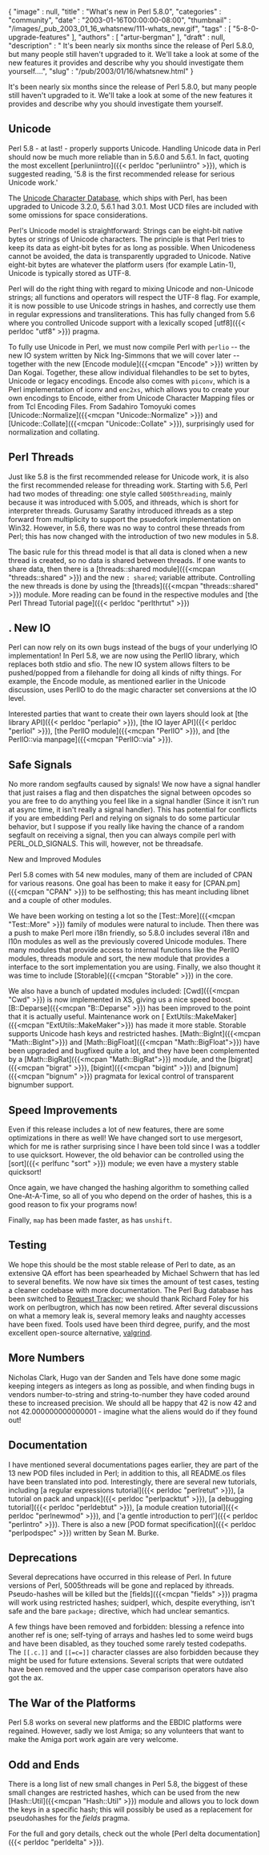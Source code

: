 {
   "image" : null,
   "title" : "What's new in Perl 5.8.0",
   "categories" : "community",
   "date" : "2003-01-16T00:00:00-08:00",
   "thumbnail" : "/images/_pub_2003_01_16_whatsnew/111-whats_new.gif",
   "tags" : [
      "5-8-0-upgrade-features"
   ],
   "authors" : [
      "artur-bergman"
   ],
   "draft" : null,
   "description" : " It's been nearly six months since the release of Perl 5.8.0, but many people still haven't upgraded to it. We'll take a look at some of the new features it provides and describe why you should investigate them yourself....",
   "slug" : "/pub/2003/01/16/whatsnew.html"
}



It's been nearly six months since the release of Perl 5.8.0, but many people still haven't upgraded to it. We'll take a look at some of the new features it provides and describe why you should investigate them yourself.

<span id="unicode">Unicode</span>
---------------------------------

Perl 5.8 - at last! - properly supports Unicode. Handling Unicode data in Perl should now be much more reliable than in 5.6.0 and 5.6.1. In fact, quoting the most excellent [perluniintro]({{< perldoc "perluniintro" >}}), which is suggested reading, '5.8 is the first recommended release for serious Unicode work.'

The [Unicode Character Database](http://www.unicode.org/ucd/), which ships with Perl, has been upgraded to Unicode 3.2.0, 5.6.1 had 3.0.1. Most UCD files are included with some omissions for space considerations.

Perl's Unicode model is straightforward: Strings can be eight-bit native bytes or strings of Unicode characters. The principle is that Perl tries to keep its data as eight-bit bytes for as long as possible. When Unicodeness cannot be avoided, the data is transparently upgraded to Unicode. Native eight-bit bytes are whatever the platform users (for example Latin-1), Unicode is typically stored as UTF-8.

Perl will do the right thing with regard to mixing Unicode and non-Unicode strings; all functions and operators will respect the UTF-8 flag. For example, it is now possible to use Unicode strings in hashes, and correctly use them in regular expressions and transliterations. This has fully changed from 5.6 where you controlled Unicode support with a lexically scoped [utf8]({{< perldoc "utf8" >}}) pragma.

To fully use Unicode in Perl, we must now compile Perl with `perlio` -- the new IO system written by Nick Ing-Simmons that we will cover later -- together with the new [Encode module]({{<mcpan "Encode" >}}) written by Dan Kogai. Together, these allow individual filehandles to be set to bytes, Unicode or legacy encodings. Encode also comes with `piconv`, which is a Perl implementation of iconv and `enc2xs`, which allows you to create your own encodings to Encode, either from Unicode Character Mapping files or from Tcl Encoding Files. From Sadahiro Tomoyuki comes [Unicode::Normalize]({{<mcpan "Unicode::Normalize" >}}) and [Unicode::Collate]({{<mcpan "Unicode::Collate" >}}), surprisingly used for normalization and collating.

Perl Threads
------------

Just like 5.8 is the first recommended release for Unicode work, it is also the first recommended release for threading work. Starting with 5.6, Perl had two modes of threading: one style called `5005threading`, mainly because it was introduced with 5.005, and ithreads, which is short for interpreter threads. Gurusamy Sarathy introduced ithreads as a step forward from multiplicity to support the psuedofork implementation on Win32. However, in 5.6, there was no way to control these threads from Perl; this has now changed with the introduction of two new modules in 5.8.

The basic rule for this thread model is that all data is cloned when a new thread is created, so no data is shared between threads. If one wants to share data, then there is a [threads::shared module]({{<mcpan "threads::shared" >}}) and the new `: shared`; variable attribute. Controlling the new threads is done by using the [threads]({{<mcpan "threads::shared" >}}) module. More reading can be found in the respective modules and [the Perl Thread Tutorial page]({{< perldoc "perlthrtut" >}})

.
New IO
------

Perl can now rely on its own bugs instead of the bugs of your underlying IO implementation! In Perl 5.8, we are now using the PerlIO library, which replaces both stdio and sfio. The new IO system allows filters to be pushed/popped from a filehandle for doing all kinds of nifty things. For example, the Encode module, as mentioned earlier in the Unicode discussion, uses PerlIO to do the magic character set conversions at the IO level.

Interested parties that want to create their own layers should look at [the library API]({{< perldoc "perlapio" >}}), [the IO layer API]({{< perldoc "perliol" >}}), [the PerlIO module]({{<mcpan "PerlIO" >}}), and [the PerlIO::via manpage]({{<mcpan "PerlIO::via" >}}).

Safe Signals
------------

No more random segfaults caused by signals! We now have a signal handler that just raises a flag and then dispatches the signal between opcodes so you are free to do anything you feel like in a signal handler (Since it isn't run at async time, it isn't really a signal handler). This has potential for conflicts if you are embedding Perl and relying on signals to do some particular behavior, but I suppose if you really like having the chance of a random segfault on receiving a signal, then you can always compile perl with PERL\_OLD\_SIGNALS. This will, however, not be threadsafe.

New and Improved Modules

Perl 5.8 comes with 54 new modules, many of them are included of CPAN for various reasons. One goal has been to make it easy for [CPAN.pm]({{<mcpan "CPAN" >}}) to be selfhosting; this has meant including libnet and a couple of other modules.

We have been working on testing a lot so the [Test::More]({{<mcpan "Test::More" >}}) family of modules were natural to include. Then there was a push to make Perl more i18n friendly, so 5.8.0 includes several i18n and l10n modules as well as the previously covered Unicode modules. There many modules that provide access to internal functions like the PerlIO modules, threads module and sort, the new module that provides a interface to the sort implementation you are using. Finally, we also thought it was time to include [Storable]({{<mcpan "Storable" >}}) in the core.

We also have a bunch of updated modules included: [Cwd]({{<mcpan "Cwd" >}}) is now implemented in XS, giving us a nice speed boost. [B::Deparse]({{<mcpan "B::Deparse" >}}) has been improved to the point that it is actually useful. Maintenance work on [ ExtUtils::MakeMaker]({{<mcpan "ExtUtils::MakeMaker">}}) has made it more stable. Storable supports Unicode hash keys and restricted hashes. [Math::BigInt]({{<mcpan "Math::BigInt">}}) and [Math::BigFloat]({{<mcpan "Math::BigFloat">}}) have been upgraded and bugfixed quite a lot, and they have been complemented by a [Math::BigRat]({{<mcpan "Math::BigRat">}}) module, and the [bigrat]({{<mcpan "bigrat" >}}), [bigint]({{<mcpan "bigint" >}}) and [bignum]({{<mcpan "bignum" >}}) pragmata for lexical control of transparent bignumber support.

Speed Improvements
------------------

Even if this release includes a lot of new features, there are some optimizations in there as well! We have changed sort to use mergesort, which for me is rather surprising since I have been told since I was a toddler to use quicksort. However, the old behavior can be controlled using the [sort]({{< perlfunc "sort" >}}) module; we even have a mystery stable quicksort!

Once again, we have changed the hashing algorithm to something called One-At-A-Time, so all of you who depend on the order of hashes, this is a good reason to fix your programs now!

Finally, `map` has been made faster, as has `unshift`.

Testing
-------

We hope this should be the most stable release of Perl to date, as an extensive QA effort has been spearheaded by Michael Schwern that has led to several benefits. We now have six times the amount of test cases, testing a cleaner codebase with more documentation. The Perl Bug database has been switched to [Request Tracker](https://bestpractical.com/); we should thank Richard Foley for his work on perlbugtron, which has now been retired. After several discussions on what a memory leak is, several memory leaks and naughty accesses have been fixed. Tools used have been third degree, purify, and the most excellent open-source alternative, [valgrind](https://developer.kde.org/~sewardj/).

More Numbers
------------

Nicholas Clark, Hugo van der Sanden and Tels have done some magic keeping integers as integers as long as possible, and when finding bugs in vendors number-to-string and string-to-number they have coded around these to increased precision. We should all be happy that 42 is now 42 and not 42.000000000000001 - imagine what the aliens would do if they found out!

Documentation
-------------

I have mentioned several documentations pages earlier, they are part of the 13 new POD files included in Perl; in addition to this, all README.os files have been translated into pod. Interestingly, there are several new tutorials, including [a regular expressions tutorial]({{< perldoc "perlretut" >}}), [a tutorial on pack and unpack]({{< perldoc "perlpacktut" >}}), [a debugging tutorial]({{< perldoc "perldebtut" >}}), [a module creation tutorial]({{< perldoc "perlnewmod" >}}), and ['a gentle introduction to perl']({{< perldoc "perlintro" >}}). There is also a new [POD format specification]({{< perldoc "perlpodspec" >}}) written by Sean M. Burke.

Deprecations
------------

Several deprecations have occurred in this release of Perl. In future versions of Perl, 5005threads will be gone and replaced by ithreads. Pseudo-hashes will be killed but the [fields]({{<mcpan "fields" >}}) pragma will work using restricted hashes; suidperl, which, despite everything, isn't safe and the bare `package;` directive, which had unclear semantics.

A few things have been removed and forbidden: blessing a refence into another ref is one; self-tying of arrays and hashes led to some weird bugs and have been disabled, as they touched some rarely tested codepaths. The `[[.c.]]` and `[[=c=]]` character classes are also forbidden because they might be used for future extensions. Several scripts that were outdated have been removed and the upper case comparison operators have also got the ax.

The War of the Platforms
------------------------

Perl 5.8 works on several new platforms and the EBDIC platforms were regained. However, sadly we lost Amiga; so any volunteers that want to make the Amiga port work again are very welcome.

Odd and Ends
------------

There is a long list of new small changes in Perl 5.8, the biggest of these small changes are restricted hashes, which can be used from the new [Hash::Util]({{<mcpan "Hash::Util" >}}) module and allows you to lock down the keys in a specific hash; this will possibly be used as a replacement for pseudohashes for the *fields* pragma.

For the full and gory details, check out the whole [Perl delta documentation]({{< perldoc "perldelta" >}}).
